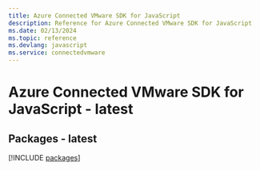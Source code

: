 ```yaml
---
title: Azure Connected VMware SDK for JavaScript
description: Reference for Azure Connected VMware SDK for JavaScript
ms.date: 02/13/2024
ms.topic: reference
ms.devlang: javascript
ms.service: connectedvmware
---
```

# Azure Connected VMware SDK for JavaScript - latest
## Packages - latest
[!INCLUDE [packages](connected-vmware-index.md)]